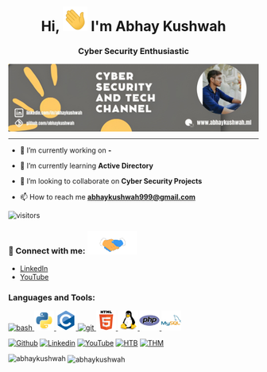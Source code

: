 <h1 align="center">Hi, <img src = "src/wave.gif" width = 50px> I'm Abhay Kushwah</h1>
<h3 align="center">Cyber Security Enthusiastic</h3>
<img align="center" alt="YouTube-Banner" src="https://github.com/Abhaykushwah/abhaykushwah/blob/main/src/youtube-banner.jpg">
<hr>
 <!-- <img align="right" alt="Coding" width="400" src="https://github.com/Abhaykushwah/abhaykushwah/blob/main/src/coding.gif"> -->


- 🔭 I’m currently working on **-**

- 🌱 I’m currently learning **Active Directory**
 
- 👯 I’m looking to collaborate on **Cyber Security Projects** 

- 📫 How to reach me **abhaykushwah999@gmail.com**


<p align='center'>
 
![visitors](https://komarev.com/ghpvc/?username=abhaykushwah)

</p>
<h3 align="left">🚀 Connect with me: <img src='src/handshake.gif' width="100px"> </h3>
<p align="left">

- [LinkedIn](https://www.linkedin.com/in/abhaykushwah/)
- [YouTube](https://www.youtube.com/@abhaykushwah)
</p>

<h3 align="left">Languages and Tools:</h3>
<p align="left"> <a href="https://www.gnu.org/software/bash/" target="_blank" rel="noreferrer"> <img src="https://www.vectorlogo.zone/logos/gnu_bash/gnu_bash-icon.svg" alt="bash" width="40" height="40"/> </a> <a href="https://www.python.org//" target="_blank" rel="noreferrer"> <img src="https://raw.githubusercontent.com/devicons/devicon/master/icons/python/python-original.svg" alt="python" width="40" height="40"/> </a> <a href="https://www.cprogramming.com/" target="_blank" rel="noreferrer"> <img src="https://raw.githubusercontent.com/devicons/devicon/master/icons/c/c-original.svg" alt="c" width="40" height="40"/> </a> <a href="https://git-scm.com/" target="_blank" rel="noreferrer"> <img src="https://www.vectorlogo.zone/logos/git-scm/git-scm-icon.svg" alt="git" width="40" height="40"/> </a> <a href="https://www.w3.org/html/" target="_blank" rel="noreferrer"> <img src="https://raw.githubusercontent.com/devicons/devicon/master/icons/html5/html5-original-wordmark.svg" alt="html5" width="40" height="40"/> </a>  <a href="https://www.linux.org/" target="_blank" rel="noreferrer"> <img src="https://raw.githubusercontent.com/devicons/devicon/master/icons/linux/linux-original.svg" alt="linux" width="40" height="40"/> </a> <a href="https://www.php.net" target="_blank" rel="noreferrer"> <img src="https://raw.githubusercontent.com/devicons/devicon/master/icons/php/php-original.svg" alt="php" width="40" height="40"/> </a> <a href="https://www.mysql.com/" target="_blank" rel="noreferrer"> <img src="https://raw.githubusercontent.com/devicons/devicon/master/icons/mysql/mysql-original-wordmark.svg" alt="mysql" width="40" height="40"/> </a></p>

<!-- [![Portfolio](https://img.shields.io/badge/-Anishka%20Shukla-02032e?style=flat&logo=gnu-bash&logoColor=white)](https://abhaykushwah.com) -->
<!-- [![AS Security](https://img.shields.io/badge/-AS%20Security-11c28a?style=flat&logo=powershell&logoColor=white)](https://abhaykushwah.github.io) -->
[![Github](https://img.shields.io/badge/-Github-000000?style=flat&logo=Github&logoColor=white)](https://github.com/abhaykushwah)
[![Linkedin](https://img.shields.io/badge/-LinkedIn-0e76a8?style=flat&logo=Linkedin&logoColor=white)](https://linkedin.com/in/abhaykushwah)
[![YouTube](https://img.shields.io/badge/-YouTube-FC2503?style=flat&logo=YouTube&logoColor=white)](https://www.youtube.com/@abhaykushwah)
[![HTB](https://img.shields.io/badge/-HackTheBox-000000?style=flat&logo=codesandbox&logoColor=9FEF00)](https://app.hackthebox.com/profile/463566)
[![THM](https://img.shields.io/badge/-TryHackMe-gray?style=flat&logo=icloud&logoColor=white)](https://tryhackme.com/p/Abhayh1)


<p>
<img align="left" src="https://github-readme-stats.vercel.app/api/top-langs?username=abhaykushwah&show_icons=true&locale=en&layout=compact" alt="abhaykushwah" />
</p>
<p>&nbsp;<img align="center" src="https://github-readme-stats.vercel.app/api?username=abhaykushwah&show_icons=true&locale=en" alt="abhaykushwah" /></p>
<!-- <p><img align="center" src="https://github-readme-streak-stats.herokuapp.com/?user=abhaykushwah&" alt="abhaykushwah" /></p> -->